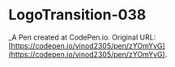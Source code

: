 # LogoTransition-038
 _A Pen created at CodePen.io. Original URL: [https://codepen.io/vinod2305/pen/zYOmYvG](https://codepen.io/vinod2305/pen/zYOmYvG).

 